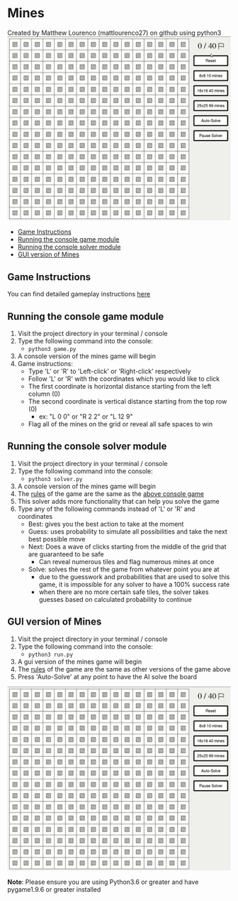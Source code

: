 # Mines
Created by Matthew Lourenco (mattlourenco27) on github using python3
![GIF of the Mines autosolver](images/auto-solve.gif)
* [Game Instructions](#Game-Instructions)
* [Running the console game module](#Running-the-console-game-module)
* [Running the console solver module](#Running-the-console-solver-module)
* [GUI version of Mines](#GUI-version-of-Mines)

## Game Instructions
You can find detailed gameplay instructions [here](http://zyxyvy.wordpress.com/2012/08/11/the-rules-of-minesweeper/)

## Running the console game module
1. Visit the project directory in your terminal / console
2. Type the following command into the console:
    * `python3 game.py`
3. A console version of the mines game will begin
4. Game instructions:
    * Type 'L' or 'R' to 'Left-click' or 'Right-click' respectively
    * Follow 'L' or 'R' with the coordinates which you would like to click
    * The first coordinate is horizontal distance starting from the left column (0)
    * The second coordinate is vertical distance starting from the top row (0)
        * ex: "L 0 0" or "R 2 2" or "L 12 9"
    * Flag all of the mines on the grid or reveal all safe spaces to win

## Running the console solver module
1. Visit the project directory in your terminal /  console
2. Type the following command into the console:
    * `python3 solver.py`
3. A console version of the mines game will begin
4. The [rules](http://zyxyvy.wordpress.com/2012/08/11/the-rules-of-minesweeper/) of the game are the same as the [above console game](#Running-the-console-game-module)
5. This solver adds more functionality that can help you solve the game
6. Type any of the following commands instead of 'L' or 'R' and coordinates
    * Best: gives you the best action to take at the moment
    * Guess: uses probability to simulate all possibilities and take the next best possible move
    * Next: Does a wave of clicks starting from the middle of the grid that are guaranteed to be safe
        * Can reveal numerous tiles and flag numerous mines at once
    * Solve: solves the rest of the game from whatever point you are at
        * due to the guesswork and probabilities that are used to solve this game, it is impossible for any solver to have a 100% success rate
        * when there are no more certain safe tiles, the solver takes guesses based on calculated probability to continue

## GUI version of Mines
1. Visit the project directory in your terminal /  console
2. Type the following command into the console:
    * `python3 run.py`
3. A gui version of the mines game will begin
4. The [rules](http://zyxyvy.wordpress.com/2012/08/11/the-rules-of-minesweeper/) of the game are the same as other versions of the game above
5. Press 'Auto-Solve' at any point to have the AI solve the board

![GIF of the Mines GUI](images/hybrid-solve.gif)

**Note**: Please ensure you are using Python3.6 or greater and have pygame1.9.6 or greater installed
